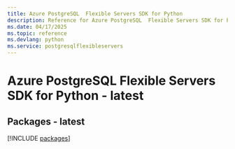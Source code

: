 ```yaml
---
title: Azure PostgreSQL  Flexible Servers SDK for Python
description: Reference for Azure PostgreSQL  Flexible Servers SDK for Python
ms.date: 04/17/2025
ms.topic: reference
ms.devlang: python
ms.service: postgresqlflexibleservers
---
```

# Azure PostgreSQL  Flexible Servers SDK for Python - latest
## Packages - latest
[!INCLUDE [packages](postgresql--flexible-servers-index.md)]
